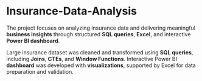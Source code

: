# Insurance-Data-Analysis

 The project focuses on analyzing insurance data and delivering meaningful **business insights** through
 structured **SQL queries**, **Excel**, and interactive **Power BI dashboard**.
 
 Large insurance dataset was cleaned and transformed using **SQL queries**, including **Joins**, **CTEs**, and
 **Window Functions**. Interactive Power BI **dashboard** was developed with **visualizations**, supported by Excel
 for data preparation and validation.
